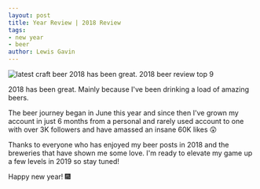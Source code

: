 ```yaml
---
layout: post
title: Year Review | 2018 Review
tags:
- new year
- beer
author: Lewis Gavin
---
```


![latest craft beer 2018 has been great. 2018 beer review top 9](https://scontent-lht6-1.cdninstagram.com/vp/2714f9ba56ceb9000725fa04565f07b5/5CC66CD3/t51.2885-15/sh0.08/e35/p750x750/46580048_326848198040676_4171658521808283625_n.jpg?_nc_ht=scontent-lht6-1.cdninstagram.com&ig_cache_key=MTk0NjY1Mzc0MDAxODcyOTg2NA%3D%3D.2)

2018 has been great. Mainly because I've been drinking a load of amazing beers.

The beer journey began in June this year and since then I've grown my account in just 6 months from a personal and rarely used account to one with over 3K followers and have amassed an insane 60K likes 😲

Thanks to everyone who has enjoyed my beer posts in 2018 and the breweries that have shown me some love. I'm ready to elevate my game up a few levels in 2019 so stay tuned! 

Happy new year! 🎆 